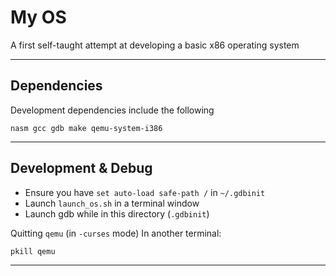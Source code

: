 # My OS
A first self-taught attempt at developing a basic x86 operating system

---

## Dependencies
Development dependencies include the following
```
nasm gcc gdb make qemu-system-i386
```

---

## Development & Debug
 - Ensure you have `set auto-load safe-path /` in `~/.gdbinit`
 - Launch `launch_os.sh` in a terminal window
 - Launch gdb while in this directory (`.gdbinit`)

Quitting `qemu` (in `-curses` mode)
In another terminal:
```
pkill qemu
```

---